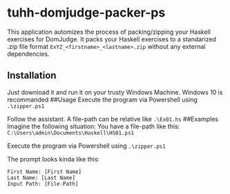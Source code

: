 # tuhh-domjudge-packer-ps
This application automizes the process of packing/zipping your Haskell exercises for DomJudge. It packs your Haskell exercises to a standarized .zip file format ```ExYZ_<firstname>_<lastname>.zip``` without any external dependencies.
## Installation
Just download it and run it on your trusty Windows Machine. Windows 10 is recommanded
##Usage
Execute the program via Powershell using ```.\zipper.ps1```

Follow the assistant. A file-path can be relative like ```.\Ex01.hs```
##Examples
Imagine the following situation: You have a file-path like this:
```C:\Users\admin\Documents\Haskell\HS01.ps1```

Execute the program via Powershell using ```.\zipper.ps1```

The prompt looks kinda like this:
```
First Name: [First Name]
Last Name: [Last Name]
Input Path: [File-Path]
```
 
